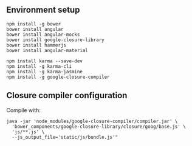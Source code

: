 ## Environment setup

```
npm install -g bower
bower install angular
bower install angular-mocks
bower install google-closure-library
bower install hammerjs
bower install angular-material

npm install karma --save-dev
npm install -g karma-cli
npm install -g karma-jasmine
npm install -g google-closure-compiler
```

## Closure compiler configuration

Compile with:

```
java -jar 'node_modules/google-closure-compiler/compiler.jar' \
  'bower_components/google-closure-library/closure/goog/base.js' \
  'js/**.js' \
  --js_output_file='static/js/bundle.js'"
```